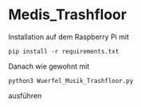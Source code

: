 # Medis_Trashfloor

Installation auf dem Raspberry Pi mit

`pip install -r requirements.txt`

Danach wie gewohnt mit

`python3 Wuerfel_Musik_Trashfloor.py`

ausführen
